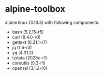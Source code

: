 # alpine-toolbox

alpine linux (3.18.3) with following components:

- bash (5.2.15-r5)
- curl (8.4.0-r0)
- gettext (0.21.1-r7)
- jq (1.6-r3)
- yq (4.31.2)
- tzdata (2023c-r1)
- coreutils (9.3-r1)
- openssl (3.1.2-r0)
